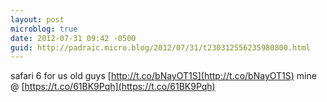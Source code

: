 ```yaml
---
layout: post
microblog: true
date: 2012-07-31 09:42 -0500
guid: http://padraic.micro.blog/2012/07/31/t230312556235980800.html
---
```

safari 6 for us old guys [http://t.co/bNayOT1S](http://t.co/bNayOT1S)  mine @ [https://t.co/61BK9Pqh](https://t.co/61BK9Pqh)
